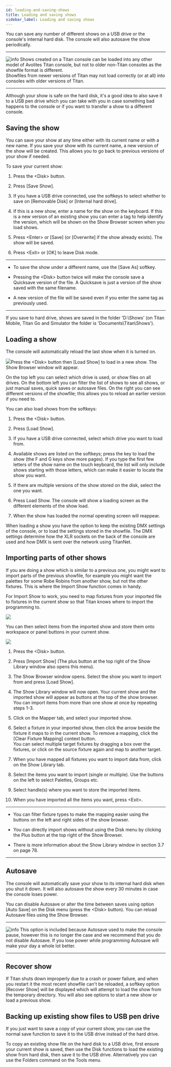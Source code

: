 ```yaml
---
id: loading-and-saving-shows
title: Loading and saving shows
sidebar_label: Loading and saving shows
---
```


You can save any number of different shows on a USB drive or the
console's internal hard disk. The console will also autosave the show
periodically.

  --------------------------------------------------------------------------------------------- --------------------------------------------------------------------------------------------------------------------------------------------------------------------------
  ![info](/docs/images/image6.png)   Shows created on a Titan console can be loaded into any other model of Avolites Titan console, but not to older non-Titan consoles as the showfile format is different.\
                                                                                                Showfiles from newer versions of Titan may not load correctly (or at all) into consoles with older versions of Titan.

  --------------------------------------------------------------------------------------------- --------------------------------------------------------------------------------------------------------------------------------------------------------------------------

Although your show is safe on the hard disk, it's a good idea to also
save it to a USB pen drive which you can take with you in case something
bad happens to the console or if you want to transfer a show to a
different console.

Saving the show
---------------

You can save your show at any time either with its current name or with
a new name. If you save your show with its current name, a new version
of the show will be created. This allows you to go back to previous
versions of your show if needed.

To save your current show:

1. Press the \<Disk\> button.

2. Press \[Save Show\].

3. If you have a USB drive connected, use the softkeys to select
whether to save on \[Removable Disk\] or \[Internal hard drive\].

4. If this is a new show, enter a name for the show on the keyboard. If
this is a new version of an existing show you can enter a tag to help
identify the version, which will be shown on the Show Browser screen
when you load shows.

5. Press \<Enter\> or \[Save\] (or \[Overwrite\] if the show already
exists). The show will be saved.

6. Press \<Exit\> or \[OK\] to leave Disk mode.

----

-   To save the show under a different name, use the \[Save As\]
    softkey.

-   Pressing the \<Disk\> button twice will make the console save a
    Quicksave version of the file. A Quicksave is just a version of the
    show saved with the same filename.

-   A new version of the file will be saved even if you enter the same
    tag as previously used.

----

If you save to hard drive, shows are saved in the folder 'D:\\Shows' (on
Titan Mobile, Titan Go and Simulator the folder is
'Documents\\Titan\\Shows').

Loading a show
--------------

The console will automatically reload the last show when it is turned
on.

![](/docs/images/image104.png)Press the \<Disk\> button then \[Load
Show\] to load in a new show. The Show Browser window will appear.

On the top left you can select which drive is used, or show files on all
drives. On the bottom left you can filter the list of shows to see all
shows, or just manual saves, quick saves or autosave files. On the right
you can see different versions of the showfile; this allows you to
reload an earlier version if you need to.

You can also load shows from the softkeys:

1. Press the \<Disk\> button.

2. Press \[Load Show\].

3. If you have a USB drive connected, select which drive you want to
load from.

4. Available shows are listed on the softkeys; press the key to load
the show (the F and G keys show more pages). If you type the first few
letters of the show name on the touch keyboard, the list will only
include shows starting with those letters, which can make it easier to
locate the show you want.

5. If there are multiple versions of the show stored on the disk,
select the one you want.

6. Press Load Show. The console will show a loading screen as the
different elements of the show load.

7. When the show has loaded the normal operating screen will reappear.

When loading a show you have the option to keep the existing DMX
settings of the console, or to load the settings stored in the showfile.
The DMX settings determine how the XLR sockets on the back of the
console are used and how DMX is sent over the network using TitanNet.

Importing parts of other shows
------------------------------

If you are doing a show which is similar to a previous one, you might
want to import parts of the previous showfile, for example you might
want the palettes for some Robe Robins from another show, but not the
other fixtures. This is where the Import Show function comes in handy.

For Import Show to work, you need to map fixtures from your imported
file to fixtures in the current show so that Titan knows where to import
the programming to.

![](/docs/images/image106.png)

You can then select items from the imported show and store them onto
workspace or panel buttons in your current show.

![](/docs/images/image108.png)

1. Press the \<Disk\> button.

2. Press \[Import Show\] (The plus button at the top right of the Show
Library window also opens this menu).

3. The Show Browser window opens. Select the show you want to import
from and press \[Load Show\].

4. The Show Library window will now open. Your current show and the
imported show will appear as buttons at the top of the show browser. You
can import items from more than one show at once by repeating steps 1-3.

5. Click on the Mapper tab, and select your imported show.

6. Select a fixture in your imported show, then click the arrow beside
the fixture it maps to in the current show. To remove a mapping, click
the \[Clear Fixture Mapping\] context button.\
You can select multiple target fixtures by dragging a box over the
fixtures, or click on the source fixture again and map to another
target.

7. When you have mapped all fixtures you want to import data from,
click on the Show Library tab.

8. Select the items you want to import (single or multiple). Use the
buttons on the left to select Palettes, Groups etc.

9. Select handle(s) where you want to store the imported items.

10. When you have imported all the items you want, press \<Exit\>.

---

-   You can filter fixture types to make the mapping easier using the
    buttons on the left and right sides of the show browser.

-   You can directly import shows without using the Disk menu by
    clicking the Plus button at the top right of the Show Browser.

-   There is more information about the Show Library window in section
    3.7 on page 78.

---

Autosave
--------

The console will automatically save your show to its internal hard disk
when you shut it down. It will also autosave the show every 30 minutes
in case the console loses power.

You can disable Autosave or alter the time between saves using option
\[Auto Save\] on the Disk menu (press the \<Disk\> button). You can
reload Autosave files using the Show Browser.

  --------------------------------------------------------------------------------------------- ----------------------------------------------------------------------------------------------------------------------------------------------------------------------------------------------------------------------------------------------------
  ![info](/docs/images/image6.png)   This option is included because Autosave used to make the console pause, however this is no longer the case and we recommend that you do not disable Autosave. If you lose power while programming Autosave will make your day a whole lot better.
  --------------------------------------------------------------------------------------------- ----------------------------------------------------------------------------------------------------------------------------------------------------------------------------------------------------------------------------------------------------

Recover show
------------

If Titan shuts down improperly due to a crash or power failure, and when
you restart it the most recent showfile can't be reloaded, a softkey
option \[Recover Show\] will be displayed which will attempt to load the
show from the temporary directory. You will also see options to start a
new show or load a previous show.

Backing up existing show files to USB pen drive
-----------------------------------------------

If you just want to save a copy of your current show, you can use the
normal save function to save it to the USB drive instead of the hard
drive.

To copy an existing show file on the hard disk to a USB drive, first
ensure your current show is saved, then use the Disk functions to load
the existing show from hard disk, then save it to the USB drive.
Alternatively you can use the Folders command on the Tools menu.
